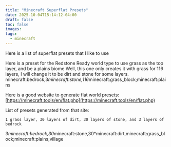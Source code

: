 ```yaml
---
title: "Minecraft Superflat Presets"
date: 2025-10-04T15:14:12-04:00
draft: false
toc: false
images:
tags:
  - minecraft
---
```


Here is a list of superflat presets that I like to use

Here is a preset for the Redstone Ready world type to use grass as the top layer, and be a plains biome
Well, this one only creates it with grass for 116 layers, I will change it to be dirt and stone for some layers.
minecraft:bedrock,3*minecraft:stone,116*minecraft:grass_block;minecraft:plains

Here is a good website to generate flat world presets: [https://minecraft.tools/en/flat.php](https://minecraft.tools/en/flat.php)

List of presets generated from that site:

    1 grass layer, 30 layers of dirt, 30 layers of stone, and 3 layers of bedrock

3*minecraft:bedrock,30*minecraft:stone,30*minecraft:dirt,minecraft:grass_block;minecraft:plains;village

